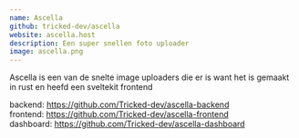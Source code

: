 ```yaml
---
name: Ascella
github: tricked-dev/ascella
website: ascella.host
description: Een super snellen foto uploader
image: ascella.png
---
```


Ascella is een van de snelte image uploaders die er is want het is gemaakt in rust en heefd een sveltekit frontend

backend: https://github.com/Tricked-dev/ascella-backend  
frontend: https://github.com/Tricked-dev/ascella-frontend  
dashboard: https://github.com/Tricked-dev/ascella-dashboard
